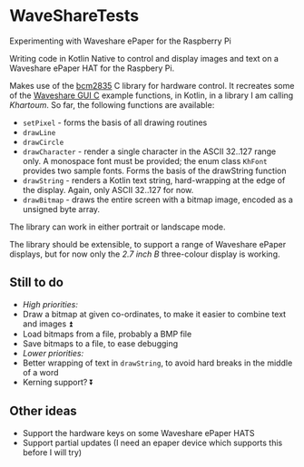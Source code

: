 # WaveShareTests
Experimenting with Waveshare ePaper for the Raspberry Pi

Writing code in Kotlin Native to control and display images and text on a Waveshare ePaper HAT for the Raspbery Pi.

Makes use of the [bcm2835](https://www.airspayce.com/mikem/bcm2835/index.html) C library for hardware control. It recreates some of the [Waveshare GUI C](https://github.com/waveshare/e-Paper/tree/master/RaspberryPi%26JetsonNano/c) example functions, in Kotlin, in a library I am calling *Khartoum*. So far, the following functions are available:

- `setPixel` - forms the basis of all drawing routines
- `drawLine`
- `drawCircle`
- `drawCharacter` - render a single character in the ASCII 32..127 range only. A monospace font must be provided; the enum class `KhFont` provides two sample fonts. Forms the basis of the drawString function
- `drawString` - renders a Kotlin text string, hard-wrapping at the edge of the display. Again, only ASCII 32..127 for now.
- `drawBitmap` - draws the entire screen with a bitmap image, encoded as a unsigned byte array.

The library can work in either portrait or landscape mode.

The library should be extensible, to support a range of Waveshare ePaper displays, but for now only the *2.7 inch B* three-colour display is working.

## Still to do

- *High priorities:*
- Draw a bitmap at given co-ordinates, to make it easier to combine text and images :arrow_double_up:
- Load bitmaps from a file, probably a BMP file
- Save bitmaps to a file, to ease debugging
- *Lower priorities:*
- Better wrapping of text in `drawString`, to avoid hard breaks in the middle of a word
- Kerning support? :arrow_double_down:

## Other ideas

- Support the hardware keys on some Waveshare ePaper HATS
- Support partial updates (I need an epaper device which supports this before I will try)

